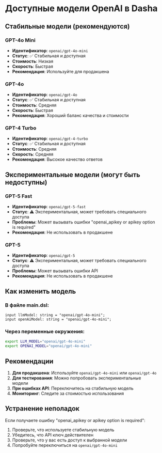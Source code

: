 # Доступные модели OpenAI в Dasha

## Стабильные модели (рекомендуются)

### GPT-4o Mini
- **Идентификатор**: `openai/gpt-4o-mini`
- **Статус**: ✅ Стабильная и доступная
- **Стоимость**: Низкая
- **Скорость**: Быстрая
- **Рекомендация**: Используйте для продакшена

### GPT-4o
- **Идентификатор**: `openai/gpt-4o`
- **Статус**: ✅ Стабильная и доступная
- **Стоимость**: Средняя
- **Скорость**: Быстрая
- **Рекомендация**: Хороший баланс качества и стоимости

### GPT-4 Turbo
- **Идентификатор**: `openai/gpt-4-turbo`
- **Статус**: ✅ Стабильная и доступная
- **Стоимость**: Средняя
- **Скорость**: Средняя
- **Рекомендация**: Высокое качество ответов

## Экспериментальные модели (могут быть недоступны)

### GPT-5 Fast
- **Идентификатор**: `openai/gpt-5-fast`
- **Статус**: ⚠️ Экспериментальная, может требовать специального доступа
- **Проблемы**: Может вызывать ошибки "openai_apikey or apikey option is required"
- **Рекомендация**: Не использовать в продакшене

### GPT-5
- **Идентификатор**: `openai/gpt-5`
- **Статус**: ⚠️ Экспериментальная, может требовать специального доступа
- **Проблемы**: Может вызывать ошибки API
- **Рекомендация**: Не использовать в продакшене

## Как изменить модель

### В файле main.dsl:
```dsl
input llmModel: string = "openai/gpt-4o-mini";
input openAiModel: string = "openai/gpt-4o-mini";
```

### Через переменные окружения:
```bash
export LLM_MODEL="openai/gpt-4o-mini"
export OPENAI_MODEL="openai/gpt-4o-mini"
```

## Рекомендации

1. **Для продакшена**: Используйте `openai/gpt-4o-mini` или `openai/gpt-4o`
2. **Для тестирования**: Можно попробовать экспериментальные модели
3. **При ошибках API**: Переключитесь на стабильную модель
4. **Мониторинг**: Следите за стоимостью использования

## Устранение неполадок

Если получаете ошибку "openai_apikey or apikey option is required":
1. Проверьте, что используете стабильную модель
2. Убедитесь, что API ключ действителен
3. Проверьте, что у вас есть доступ к выбранной модели
4. Попробуйте переключиться на `openai/gpt-4o-mini`

